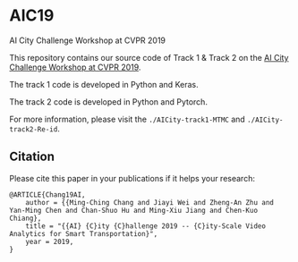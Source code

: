 # AIC19
AI City Challenge Workshop at CVPR 2019

This repository contains our source code of Track 1 & Track 2 on the [AI City Challenge Workshop at CVPR 2019](https://www.aicitychallenge.org/).

The track 1 code is developed in Python and Keras.   

The track 2 code is developed in Python and Pytorch.

For more information, please visit the `./AICity-track1-MTMC` and `./AICity-track2-Re-id`.

## Citation
Please cite this paper in your publications if it helps your research:    
```
@ARTICLE{Chang19AI,
    author = {{Ming-Ching Chang and Jiayi Wei and Zheng-An Zhu and Yan-Ming Chen and Chan-Shuo Hu and Ming-Xiu Jiang and Chen-Kuo Chiang},
    title = "{{AI} {C}ity {C}hallenge 2019 -- {C}ity-Scale Video Analytics for Smart Transportation}",
    year = 2019,
}
```
